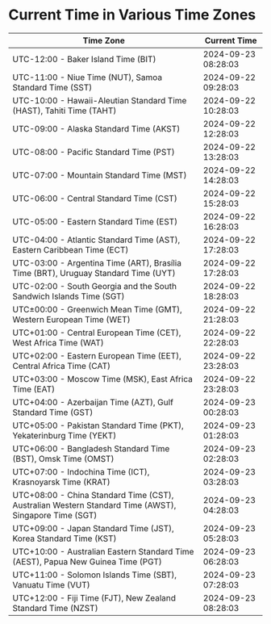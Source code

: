 # Current Time in Various Time Zones

| Time Zone | Current Time |
|-----------|--------------|
| UTC-12:00 - Baker Island Time (BIT) | 2024-09-23 08:28:03 |
| UTC-11:00 - Niue Time (NUT), Samoa Standard Time (SST) | 2024-09-22 09:28:03 |
| UTC-10:00 - Hawaii-Aleutian Standard Time (HAST), Tahiti Time (TAHT) | 2024-09-22 10:28:03 |
| UTC-09:00 - Alaska Standard Time (AKST) | 2024-09-22 12:28:03 |
| UTC-08:00 - Pacific Standard Time (PST) | 2024-09-22 13:28:03 |
| UTC-07:00 - Mountain Standard Time (MST) | 2024-09-22 14:28:03 |
| UTC-06:00 - Central Standard Time (CST) | 2024-09-22 15:28:03 |
| UTC-05:00 - Eastern Standard Time (EST) | 2024-09-22 16:28:03 |
| UTC-04:00 - Atlantic Standard Time (AST), Eastern Caribbean Time (ECT) | 2024-09-22 17:28:03 |
| UTC-03:00 - Argentina Time (ART), Brasília Time (BRT), Uruguay Standard Time (UYT) | 2024-09-22 17:28:03 |
| UTC-02:00 - South Georgia and the South Sandwich Islands Time (SGT) | 2024-09-22 18:28:03 |
| UTC±00:00 - Greenwich Mean Time (GMT), Western European Time (WET) | 2024-09-22 21:28:03 |
| UTC+01:00 - Central European Time (CET), West Africa Time (WAT) | 2024-09-22 22:28:03 |
| UTC+02:00 - Eastern European Time (EET), Central Africa Time (CAT) | 2024-09-22 23:28:03 |
| UTC+03:00 - Moscow Time (MSK), East Africa Time (EAT) | 2024-09-22 23:28:03 |
| UTC+04:00 - Azerbaijan Time (AZT), Gulf Standard Time (GST) | 2024-09-23 00:28:03 |
| UTC+05:00 - Pakistan Standard Time (PKT), Yekaterinburg Time (YEKT) | 2024-09-23 01:28:03 |
| UTC+06:00 - Bangladesh Standard Time (BST), Omsk Time (OMST) | 2024-09-23 02:28:03 |
| UTC+07:00 - Indochina Time (ICT), Krasnoyarsk Time (KRAT) | 2024-09-23 03:28:03 |
| UTC+08:00 - China Standard Time (CST), Australian Western Standard Time (AWST), Singapore Time (SGT) | 2024-09-23 04:28:03 |
| UTC+09:00 - Japan Standard Time (JST), Korea Standard Time (KST) | 2024-09-23 05:28:03 |
| UTC+10:00 - Australian Eastern Standard Time (AEST), Papua New Guinea Time (PGT) | 2024-09-23 06:28:03 |
| UTC+11:00 - Solomon Islands Time (SBT), Vanuatu Time (VUT) | 2024-09-23 07:28:03 |
| UTC+12:00 - Fiji Time (FJT), New Zealand Standard Time (NZST) | 2024-09-23 08:28:03 |
